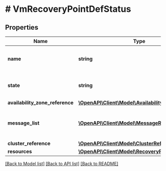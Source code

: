 # # VmRecoveryPointDefStatus

## Properties

Name | Type | Description | Notes
------------ | ------------- | ------------- | -------------
**name** | **string** | Name of the recovery point. | [optional]
**state** | **string** | The state of the vm recovery point. | [optional]
**availability_zone_reference** | [**\OpenAPI\Client\Model\AvailabilityZoneReference**](AvailabilityZoneReference.md) |  | [optional]
**message_list** | [**\OpenAPI\Client\Model\MessageResource[]**](MessageResource.md) | Any error messages for the vm, if in an error state. | [optional]
**cluster_reference** | [**\OpenAPI\Client\Model\ClusterReference**](ClusterReference.md) |  | [optional]
**resources** | [**\OpenAPI\Client\Model\RecoveryPointResources1**](RecoveryPointResources1.md) |  | [optional]

[[Back to Model list]](../../README.md#models) [[Back to API list]](../../README.md#endpoints) [[Back to README]](../../README.md)

